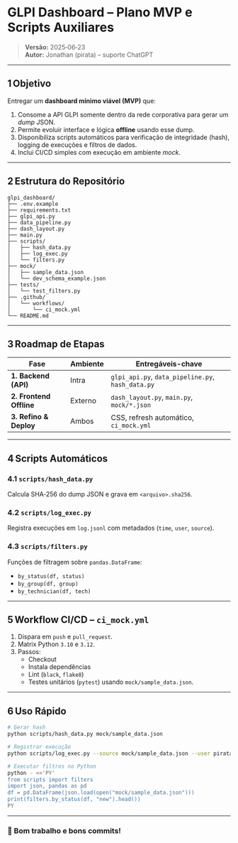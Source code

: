 # GLPI Dashboard – Plano MVP e Scripts Auxiliares

> **Versão:** 2025‑06‑23  
> **Autor:** Jonathan (pirata) – suporte ChatGPT

---

## 1 Objetivo

Entregar um **dashboard mínimo viável (MVP)** que:

1. Consome a API GLPI somente dentro da rede corporativa para gerar um *dump* JSON.
2. Permite evoluir interface e lógica **offline** usando esse dump.
3. Disponibiliza scripts automáticos para verificação de integridade (hash), logging de execuções e filtros de dados.
4. Inclui CI/CD simples com execução em ambiente *mock*.

---

## 2 Estrutura do Repositório

```text
glpi_dashboard/
├── .env.example
├── requirements.txt
├── glpi_api.py
├── data_pipeline.py
├── dash_layout.py
├── main.py
├── scripts/
│   ├── hash_data.py
│   ├── log_exec.py
│   └── filters.py
├── mock/
│   ├── sample_data.json
│   └── dev_schema_example.json
├── tests/
│   └── test_filters.py
├── .github/
│   └── workflows/
│       └── ci_mock.yml
└── README.md
```

---

## 3 Roadmap de Etapas

| Fase                     | Ambiente | Entregáveis-chave                            |
|--------------------------|----------|----------------------------------------------|
| **1. Backend (API)**     | Intra    | `glpi_api.py`, `data_pipeline.py`, `hash_data.py` |
| **2. Frontend Offline**  | Externo  | `dash_layout.py`, `main.py`, `mock/*.json`   |
| **3. Refino & Deploy**   | Ambos    | CSS, refresh automático, `ci_mock.yml`       |

---

## 4 Scripts Automáticos

### 4.1 `scripts/hash_data.py`
Calcula SHA‑256 do dump JSON e grava em `<arquivo>.sha256`.

### 4.2 `scripts/log_exec.py`
Registra execuções em `log.jsonl` com metadados (`time`, `user`, `source`).

### 4.3 `scripts/filters.py`
Funções de filtragem sobre `pandas.DataFrame`:
- `by_status(df, status)`
- `by_group(df, group)`
- `by_technician(df, tech)`

---

## 5 Workflow CI/CD – `ci_mock.yml`

1. Dispara em `push` e `pull_request`.
2. Matrix Python `3.10` e `3.12`.
3. Passos:
   - Checkout
   - Instala dependências
   - Lint (`black`, `flake8`)
   - Testes unitários (`pytest`) usando `mock/sample_data.json`.

---

## 6 Uso Rápido

```bash
# Gerar hash
python scripts/hash_data.py mock/sample_data.json

# Registrar execução
python scripts/log_exec.py --source mock/sample_data.json --user pirata

# Executar filtros no Python
python - <<'PY'
from scripts import filters
import json, pandas as pd
df = pd.DataFrame(json.load(open("mock/sample_data.json")))
print(filters.by_status(df, "new").head())
PY
```

---

### 🚀 Bom trabalho e bons commits!
